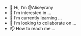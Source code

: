 - 👋 Hi, I’m @Aliseyrany
- 👀 I’m interested in ...
- 🌱 I’m currently learning ...
- 💞️ I’m looking to collaborate on ...
- 📫 How to reach me ...

<!---
Aliseyrany/Aliseyrany is a ✨ special ✨ repository because its `README.md` (this file) appears on your GitHub profile.
You can click the Preview link to take a look at your changes.
--->
